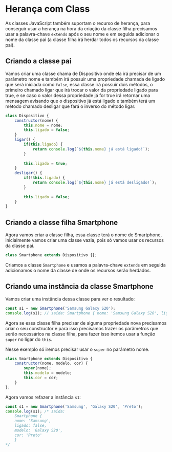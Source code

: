 # Herança com Class

As classes JavaScript também suportam o recurso de herança, para conseguir usar a herança na hora da criação da classe filha precisamos usar a palavra-chave `extends` após o seu nome e em seguida adicionar o nome da classe pai (a classe filha irá herdar todos os recursos da classe pai).

## Criando a classe pai

Vamos criar uma classe chama de Dispositivo onde ela irá precisar de um parâmetro nome e também irá possuir uma propriedade chamada de ligado que será iniciada como `false`, essa classe irá possuir dois métodos, o primeiro chamado ligar que irá trocar o valor da propriedade ligado para true, e se caso o valor dessa propriedade já for true irá retornar uma mensagem avisando que o dispositivo já está ligado e também terá um método chamado desligar que fará o inverso do método ligar.

```js
class Dispositivo {
    constructor(nome) {
        this.nome = nome;
        this.ligado = false;
    }
    ligar() {
        if(this.ligado) {
            return console.log(`${this.nome} já está ligado!`);
        }
        
        this.ligado = true;
    }
    desligar() {
        if(!this.ligado) {
            return console.log(`${this.nome} já está desligado!`);
        }
        
        this.ligado = false;
    }
}
```

## Criando a classe filha Smartphone

Agora vamos criar a classe filha, essa classe terá o nome de Smartphone, inicialmente vamos criar uma classe vazia, pois só vamos usar os recursos da classe pai.

```js
class Smartphone extends Dispositivo {};
```

Criamos a classe `Smartphone` e usamos a palavra-chave `extends` em seguida adicionamos o nome da classe de onde os recursos serão herdados.

## Criando uma instância da classe Smartphone

Vamos criar uma instância dessa classe para ver o resultado:

```js
const s1 = new Smartphone('Samsung Galaxy S20');
console.log(s1); // saída: Smartphone { nome: 'Samsung Galaxy S20', ligado: false }
```

Agora se essa classe filha precisar de alguma propriedade nova precisamos criar o seu constructor e para isso precisamos trazer os parâmetros que serão necessários na classe filha, para fazer isso iremos usar a função `super` no ligar do `this`.

Nesse exemplo só iremos precisar usar o `super` no parâmetro nome.

```js
class Smartphone extends Dispositivo {
    constructor(nome, modelo, cor) {
        super(nome);
        this.modelo = modelo;
        this.cor = cor;
    }
};
```

Agora vamos refazer a instância `s1`:

```js
const s1 = new Smartphone('Samsung', 'Galaxy S20', 'Preto');
console.log(s1); /* saída: 
    Smartphone {
    nome: 'Samsung',
    ligado: false,
    modelo: 'Galaxy S20',
    cor: 'Preto'
    }
*/
```
